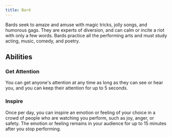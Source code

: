 ```yaml
---
title: Bard
---
```


Bards seek to amaze and amuse with magic tricks, jolly songs, and humorous gags. They are experts of diversion, and can calm or incite a riot with only a few words. Bards practice all the performing arts and must study acting, music, comedy, and poetry.

## Abilities

### Get Attention

You can get anyone's attention at any time as long as they can see or hear you, and you can keep their attention for up to 5 seconds.

### Inspire

Once per day, you can inspire an emotion or feeling of your choice in a crowd of people who are watching you perform, such as joy, anger, or safety. The emotion or feeling remains in your audience for up to 15 minutes after you stop performing.
